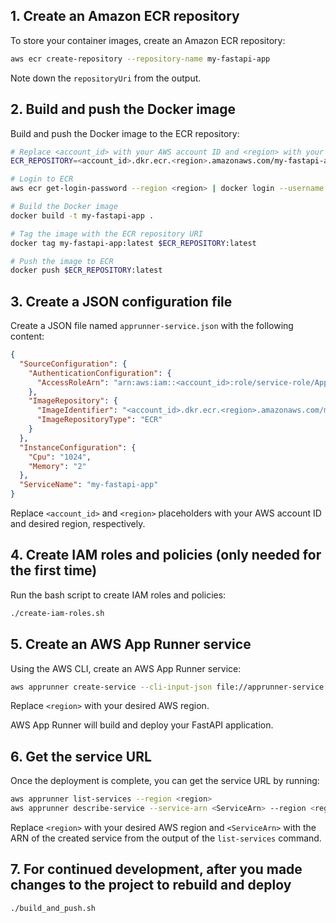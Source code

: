 ## 1. Create an Amazon ECR repository

To store your container images, create an Amazon ECR repository:

```bash
aws ecr create-repository --repository-name my-fastapi-app
```

Note down the `repositoryUri` from the output.

## 2. Build and push the Docker image

Build and push the Docker image to the ECR repository:

```bash
# Replace <account_id> with your AWS account ID and <region> with your desired AWS region
ECR_REPOSITORY=<account_id>.dkr.ecr.<region>.amazonaws.com/my-fastapi-app

# Login to ECR
aws ecr get-login-password --region <region> | docker login --username AWS --password-stdin $ECR_REPOSITORY

# Build the Docker image
docker build -t my-fastapi-app .

# Tag the image with the ECR repository URI
docker tag my-fastapi-app:latest $ECR_REPOSITORY:latest

# Push the image to ECR
docker push $ECR_REPOSITORY:latest
```

## 3. Create a JSON configuration file

Create a JSON file named `apprunner-service.json` with the following content:

```json
{
  "SourceConfiguration": {
    "AuthenticationConfiguration": {
      "AccessRoleArn": "arn:aws:iam::<account_id>:role/service-role/AppRunnerServiceRoleForECRAccess"
    },
    "ImageRepository": {
      "ImageIdentifier": "<account_id>.dkr.ecr.<region>.amazonaws.com/my-fastapi-app:latest",
      "ImageRepositoryType": "ECR"
    }
  },
  "InstanceConfiguration": {
    "Cpu": "1024",
    "Memory": "2"
  },
  "ServiceName": "my-fastapi-app"
}
```

Replace `<account_id>` and `<region>` placeholders with your AWS account ID and desired region, respectively.

## 4. Create IAM roles and policies (only needed for the first time)

Run the bash script to create IAM roles and policies:

```bash
./create-iam-roles.sh
```

## 5. Create an AWS App Runner service

Using the AWS CLI, create an AWS App Runner service:

```bash
aws apprunner create-service --cli-input-json file://apprunner-service.json --region <region>
```

Replace `<region>` with your desired AWS region.

AWS App Runner will build and deploy your FastAPI application.

## 6. Get the service URL

Once the deployment is complete, you can get the service URL by running:

```bash
aws apprunner list-services --region <region>
aws apprunner describe-service --service-arn <ServiceArn> --region <region>
```

Replace `<region>` with your desired AWS region and `<ServiceArn>` with the ARN of the created service from the output of the `list-services` command.

## 7. For continued development, after you made changes to the project to rebuild and deploy

```bash
./build_and_push.sh
```